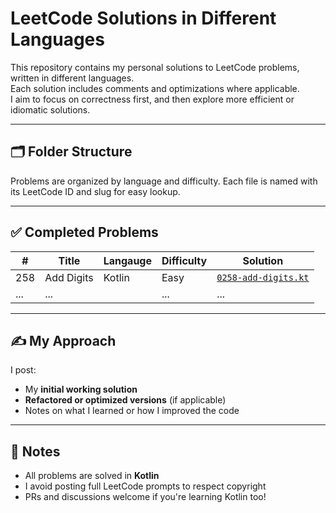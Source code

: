 # LeetCode Solutions in Different Languages

This repository contains my personal solutions to LeetCode problems, written in different languages.  
Each solution includes comments and optimizations where applicable.  
I aim to focus on correctness first, and then explore more efficient or idiomatic solutions.

---

## 🗂️ Folder Structure


Problems are organized by language and difficulty. Each file is named with its LeetCode ID and slug for easy lookup.

---

## ✅ Completed Problems

| #   | Title         | Langauge | Difficulty | Solution                                                        |
|-----|---------------|----------|------------|-----------------------------------------------------------------|
| 258 | Add Digits    | Kotlin   | Easy       | [`0258-add-digits.kt`](src/kotlin_code/easy/0258-add-digits.kt) |
| ... | ...           |          | ...        | ...                                                             |    

---

## ✍️ My Approach

I post:
- My **initial working solution**
- **Refactored or optimized versions** (if applicable)
- Notes on what I learned or how I improved the code

---

## 📌 Notes

- All problems are solved in **Kotlin**
- I avoid posting full LeetCode prompts to respect copyright
- PRs and discussions welcome if you're learning Kotlin too!


